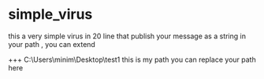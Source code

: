 # simple_virus
this a very simple virus in 20 line that publish your message as a string in your path , you can extend 


+++ C:\Users\minim\Desktop\test1 this is my path you can replace your path here
